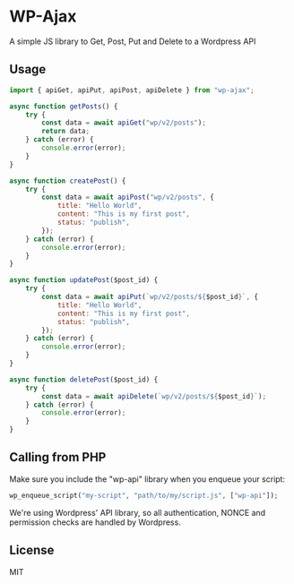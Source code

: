 # WP-Ajax

A simple JS library to Get, Post, Put and Delete to a Wordpress API

## Usage

```js
import { apiGet, apiPut, apiPost, apiDelete } from "wp-ajax";

async function getPosts() {
    try {
        const data = await apiGet("wp/v2/posts");
        return data;
    } catch (error) {
        console.error(error);
    }
}

async function createPost() {
    try {
        const data = await apiPost("wp/v2/posts", {
            title: "Hello World",
            content: "This is my first post",
            status: "publish",
        });
    } catch (error) {
        console.error(error);
    }
}

async function updatePost($post_id) {
    try {
        const data = await apiPut(`wp/v2/posts/${$post_id}`, {
            title: "Hello World",
            content: "This is my first post",
            status: "publish",
        });
    } catch (error) {
        console.error(error);
    }
}

async function deletePost($post_id) {
    try {
        const data = await apiDelete(`wp/v2/posts/${$post_id}`);
    } catch (error) {
        console.error(error);
    }
}
```

## Calling from PHP

Make sure you include the "wp-api" library when you enqueue your script:

```php
wp_enqueue_script("my-script", "path/to/my/script.js", ["wp-api"]);
```

We're using Wordpress' API library, so all authentication, NONCE and permission checks are handled by Wordpress.

## License

MIT